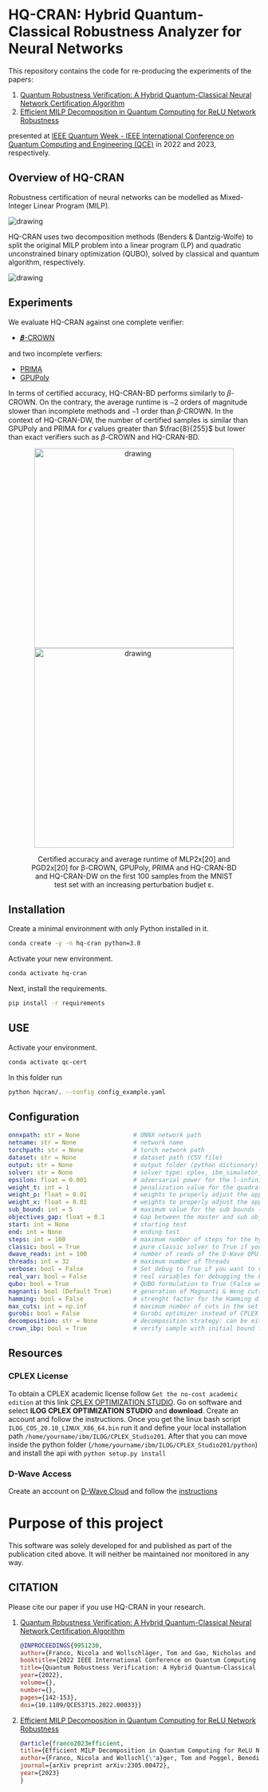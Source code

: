 # HQ-CRAN: Hybrid Quantum-Classical Robustness Analyzer for Neural Networks

This repository contains the code for re-producing the experiments of the papers: 
1. [Quantum Robustness Verification: A Hybrid Quantum-Classical Neural Network Certification Algorithm](https://ieeexplore.ieee.org/abstract/document/9951230)
2. [Efficient MILP Decomposition in Quantum Computing for ReLU Network Robustness](https://arxiv.org/abs/2305.00472)

presented at [IEEE Quantum Week - IEEE International Conference on Quantum Computing and Engineering (QCE)](https://qce.quantum.ieee.org/2023/) in 2022 and 2023, respectively.

##  Overview of HQ-CRAN


Robustness certification of neural networks can be modelled as Mixed-Integer Linear Program (MILP).

<img src="images/Overview.png" alt="drawing"/>

HQ-CRAN uses two decomposition methods (Benders & Dantzig-Wolfe) to split the original MILP problem into a linear program (LP) and quadratic unconstrained binary optimization (QUBO), solved by classical and quantum algorithm, respectively. 

<img src="images/Framework.PNG" alt="drawing">


## Experiments 

We evaluate HQ-CRAN against one complete verifier: 
* [𝜷-CROWN](https://github.com/huanzhang12/alpha-beta-CROWN)

and two incomplete verfiers:
* [PRIMA](https://github.com/eth-sri/eran) 
* [GPUPoly](https://github.com/eth-sri/eran)

In terms of certified accuracy, HQ-CRAN-BD performs similarly to 𝛽-CROWN. On the contrary, the average runtime is ∼2 orders of magnitude slower than incomplete methods and ∼1 order than 𝛽-CROWN.
In the context of HQ-CRAN-DW, the number of certified samples is similar than GPUPoly and PRIMA for $\epsilon$ values greater than $\frac{8}{255}$ but lower than exact verifiers such as $\beta$-CROWN and HQ-CRAN-BD.

<figure>
    <p align="center">
        <img src="images/MLP2x20.jpg" alt="drawing" width="400" />
        <img src="images/PGD2x20.jpg" alt="drawing" width="400" />
        <center> 
            Certified accuracy and average runtime of MLP2x[20] and PGD2x[20] for β-CROWN, GPUPoly, PRIMA and HQ-CRAN-BD and HQ-CRAN-DW on the first 100 samples from the MNIST test set with an increasing perturbation budjet ε. 
        </center>
    </p>
</figure>

## Installation

Create a minimal environment with only Python installed in it.

````bash
conda create -y -n hq-cran python=3.8
````
Activate your new environment.
````bash
conda activate hq-cran
````
Next, install the requirements.
````bash
pip install -r requirements
````

## USE

Activate your environment.
````bash
conda activate qc-cert
````
In this folder run 
```bash
python hqcran/. --config config_example.yaml
```

## Configuration

```yaml
onnxpath: str = None               # ONNX network path 
netname: str = None                # network name
torchpath: str = None              # torch network path
dataset: str = None                # dataset path (CSV file)     
output: str = None                 # output folder (python dictionary)
solver: str = None                 # solver type: cplex, ibm_simulator, ibm_cloud, dwave_hybrid, dwave_qpu, dwave_simulator 
epsilon: float = 0.001             # adversarial power for the l-infinity norm
weight_t: int = 1                  # penalization value for the quadratic term
weight_p: float = 0.01             # weights to properly adjust the approximation of p
weight_x: float = 0.01             # weights to properly adjust the approximation of x
sub_bound: int = 5                 # maximum value for the sub bounds (alpha, beta)
objectives_gap: float = 0.1        # Gap between the master and sub objective (xi)
start: int = None                  # starting test
end: int = None                    # ending test
steps: int = 100                   # maximum number of steps for the hybrid algorithm
classic: bool = True               # pure classic solver to True if you want to have a comparison with classic solvers
dwave_reads: int = 100             # number of reads of the D-Wave QPU system
threads: int = 32                  # maximum number of Threads
verbose: bool = False              # Set debug to True if you want to visualize every output 
real_var: bool = False             # real variables for debugging the benders decomposition
qubo: bool = True                  # QUBO formulation to True (False works only with real variables)
magnanti: bool (Default True)      # generation of Magnanti & Wong cuts
hamming: bool = False              # strenght factor for the Hamming distance from the previous solution
max_cuts: int = np.inf             # maximum number of cuts in the set
gurobi: bool = False               # Gurobi optimizer instead of CPLEX
decomposition: str = None          # decomposition strategy: can be either benders or dantzig-wolfe
crown_ibp: bool = True             # verify sample with initial bound from CROWN IBP
```
## Resources 
### CPLEX License

To obtain a CPLEX academic license follow `Get the no-cost academic edition` at this link [CPLEX OPTIMIZATION STUDIO](https://www.ibm.com/products/ilog-cplex-optimization-studio/pricing). Go on software and select **ILOG CPLEX OPTIMIZATION STUDIO** and **download**. Create an account and follow the instructions. Once you get the linux bash script `ILOG_COS_20.10_LINUX_X86_64.bin` run it and define your local installation path `/home/yourname/ibm/ILOG/CPLEX_Studio201`. After that you can move inside the python folder (`/home/yourname/ibm/ILOG/CPLEX_Studio201/python`) and install the api with `python setup.py install`

### D-Wave Access

Create an account on [D-Wave Cloud](https://cloud.dwavesys.com/leap/) and follow the [instructions](https://docs.ocean.dwavesys.com/en/latest/overview/sapi.html#sapi-access)


# Purpose of this project
This software was solely developed for and published as part of the publication cited above. It will neither be maintained nor monitored in any way.

## CITATION

Please cite our paper if you use HQ-CRAN in your research.

1. [Quantum Robustness Verification: A Hybrid Quantum-Classical Neural Network Certification Algorithm](https://ieeexplore.ieee.org/abstract/document/9951230)
    ```bibtex
    @INPROCEEDINGS{9951230,
    author={Franco, Nicola and Wollschläger, Tom and Gao, Nicholas and Lorenz, Jeanette Miriam and Günnemann, Stephan},
    booktitle={2022 IEEE International Conference on Quantum Computing and Engineering (QCE)}, 
    title={Quantum Robustness Verification: A Hybrid Quantum-Classical Neural Network Certification Algorithm}, 
    year={2022},
    volume={},
    number={},
    pages={142-153},
    doi={10.1109/QCE53715.2022.00033}}

2. [Efficient MILP Decomposition in Quantum Computing for ReLU Network Robustness](https://arxiv.org/abs/2305.00472)
    ```bibtex
    @article{franco2023efficient,
    title={Efficient MILP Decomposition in Quantum Computing for ReLU Network Robustness},
    author={Franco, Nicola and Wollschl{\"a}ger, Tom and Poggel, Benedikt and G{\"u}nnemann, Stephan and Lorenz, Jeanette Miriam},
    journal={arXiv preprint arXiv:2305.00472},
    year={2023}
    }
